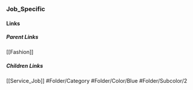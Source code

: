 ### Job_Specific
#### Links
##### Parent Links
[[Fashion]]
##### Children Links
[[Service_Job]]
#Folder/Category
#Folder/Color/Blue
#Folder/Subcolor/2
